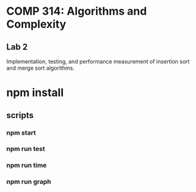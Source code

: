 # COMP 314: Algorithms and Complexity
## Lab 2
Implementation, testing, and performance measurement of insertion sort and merge sort algorithms.

# npm install

## scripts
### npm start
### npm run test
### npm run time
### npm run graph
